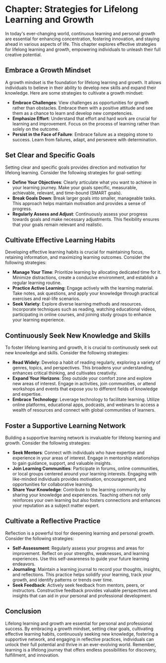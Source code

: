 Chapter: Strategies for Lifelong Learning and Growth
====================================================

In today's ever-changing world, continuous learning and personal growth are essential for enhancing concentration, fostering innovation, and staying ahead in various aspects of life. This chapter explores effective strategies for lifelong learning and growth, empowering individuals to unleash their full creative potential.

Embrace a Growth Mindset
------------------------

A growth mindset is the foundation for lifelong learning and growth. It allows individuals to believe in their ability to develop new skills and expand their knowledge. Here are some strategies to cultivate a growth mindset:

* **Embrace Challenges**: View challenges as opportunities for growth rather than obstacles. Embrace them with a positive attitude and see them as a chance to learn and develop new competencies.
* **Emphasize Effort**: Understand that effort and hard work are crucial for learning and improvement. Focus on the process of learning rather than solely on the outcome.
* **Persist in the Face of Failure**: Embrace failure as a stepping stone to success. Learn from failures, adapt, and persevere with determination.

Set Clear and Specific Goals
----------------------------

Setting clear and specific goals provides direction and motivation for lifelong learning. Consider the following strategies for goal-setting:

* **Define Your Objectives**: Clearly articulate what you want to achieve in your learning journey. Make your goals specific, measurable, achievable, relevant, and time-bound (SMART goals).
* **Break Goals Down**: Break larger goals into smaller, manageable tasks. This approach helps maintain motivation and provides a sense of progress.
* **Regularly Assess and Adjust**: Continuously assess your progress towards goals and make necessary adjustments. This flexibility ensures that your goals remain relevant and realistic.

Cultivate Effective Learning Habits
-----------------------------------

Developing effective learning habits is crucial for maintaining focus, retaining information, and maximizing learning outcomes. Consider the following strategies:

* **Manage Your Time**: Prioritize learning by allocating dedicated time for it. Minimize distractions, create a conducive environment, and establish a regular learning routine.
* **Practice Active Learning**: Engage actively with the learning material. Take notes, ask questions, and apply your knowledge through practical exercises and real-life scenarios.
* **Seek Variety**: Explore diverse learning methods and resources. Incorporate techniques such as reading, watching educational videos, participating in online courses, and joining study groups to enhance your learning experience.

Continuously Seek New Knowledge and Skills
------------------------------------------

To foster lifelong learning and growth, it is crucial to continuously seek out new knowledge and skills. Consider the following strategies:

* **Read Widely**: Develop a habit of reading regularly, exploring a variety of genres, topics, and perspectives. This broadens your understanding, enhances critical thinking, and cultivates creativity.
* **Expand Your Horizons**: Step outside your comfort zone and explore new areas of interest. Engage in activities, join communities, or attend workshops and events that expose you to different fields of knowledge and expertise.
* **Embrace Technology**: Leverage technology to facilitate learning. Utilize online platforms, educational apps, podcasts, and webinars to access a wealth of resources and connect with global communities of learners.

Foster a Supportive Learning Network
------------------------------------

Building a supportive learning network is invaluable for lifelong learning and growth. Consider the following strategies:

* **Seek Mentors**: Connect with individuals who have expertise and experience in your areas of interest. Engage in mentorship relationships to gain guidance, support, and valuable insights.
* **Join Learning Communities**: Participate in forums, online communities, or local groups centered around your learning interests. Engaging with like-minded individuals provides motivation, encouragement, and opportunities for collaborative learning.
* **Share Your Knowledge**: Contribute to the learning community by sharing your knowledge and experiences. Teaching others not only reinforces your own learning but also fosters connections and enhances your reputation as a subject matter expert.

Cultivate a Reflective Practice
-------------------------------

Reflection is a powerful tool for deepening learning and personal growth. Consider the following strategies:

* **Self-Assessment**: Regularly assess your progress and areas for improvement. Reflect on your strengths, weaknesses, and learning experiences. Use this self-awareness to guide your future learning endeavors.
* **Journaling**: Maintain a learning journal to record your thoughts, insights, and reflections. This practice helps solidify your learning, track your growth, and identify patterns or trends over time.
* **Seek Feedback**: Actively seek feedback from mentors, peers, or instructors. Constructive feedback provides valuable perspectives and insights that can aid in your personal and professional development.

Conclusion
----------

Lifelong learning and growth are essential for personal and professional success. By embracing a growth mindset, setting clear goals, cultivating effective learning habits, continuously seeking new knowledge, fostering a supportive network, and engaging in reflective practices, individuals can unlock their full potential and thrive in an ever-evolving world. Remember, learning is a lifelong journey that offers endless possibilities for discovery, fulfillment, and innovation.


